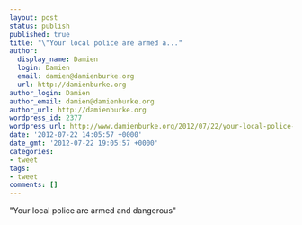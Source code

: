 ```yaml
---
layout: post
status: publish
published: true
title: "\"Your local police are armed a..."
author:
  display_name: Damien
  login: Damien
  email: damien@damienburke.org
  url: http://damienburke.org
author_login: Damien
author_email: damien@damienburke.org
author_url: http://damienburke.org
wordpress_id: 2377
wordpress_url: http://www.damienburke.org/2012/07/22/your-local-police-are-armed-a/
date: '2012-07-22 14:05:57 +0000'
date_gmt: '2012-07-22 19:05:57 +0000'
categories:
- tweet
tags:
- tweet
comments: []
---
```

<p>"Your local police are armed and dangerous"</p>
